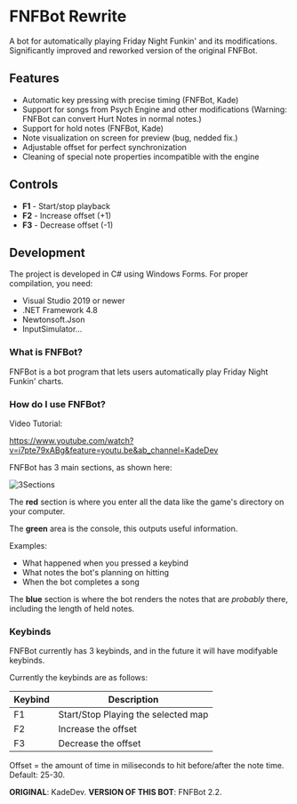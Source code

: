 # FNFBot Rewrite

A bot for automatically playing Friday Night Funkin' and its modifications. Significantly improved and reworked version of the original FNFBot.

## Features

- Automatic key pressing with precise timing (FNFBot, Kade)
- Support for songs from Psych Engine and other modifications (Warning: FNFBot can convert Hurt Notes in normal notes.)
- Support for hold notes (FNFBot, Kade)
- Note visualization on screen for preview (bug, nedded fix.)
- Adjustable offset for perfect synchronization 
- Cleaning of special note properties incompatible with the engine

## Controls

- **F1** - Start/stop playback
- **F2** - Increase offset (+1)
- **F3** - Decrease offset (-1)

## Development

The project is developed in C# using Windows Forms. For proper compilation, you need:

- Visual Studio 2019 or newer
- .NET Framework 4.8
- Newtonsoft.Json
- InputSimulator...

### What is FNFBot?

FNFBot is a bot program that lets users automatically play Friday Night Funkin' charts.

### How do I use FNFBot?

Video Tutorial:

https://www.youtube.com/watch?v=i7pte79xABg&feature=youtu.be&ab_channel=KadeDev

FNFBot has 3 main sections, as shown here:


![3Sections](https://i.imgur.com/fwlUZPg.png)


The **red** section is where you enter all the data like the game's directory on your computer.


The **green** area is the console, this outputs useful information.

Examples:

- What happened when you pressed a keybind
- What notes the bot's planning on hitting
- When the bot completes a song

The **blue** section is where the bot renders the notes that are *probably* there, including the length of held notes.

### Keybinds
FNFBot currently has 3 keybinds, and in the future it will have modifyable keybinds.

Currently the keybinds are as follows:

| Keybind      | Description |
| ----------- | ----------- |
| F1      | Start/Stop Playing the selected map       |
| F2   | Increase the offset        |
| F3   | Decrease the offset        |

Offset = the amount of time in miliseconds to hit before/after the note time.
Default: 25-30.




**ORIGINAL**: KadeDev.
**VERSION OF THIS BOT**: FNFBot 2.2.
